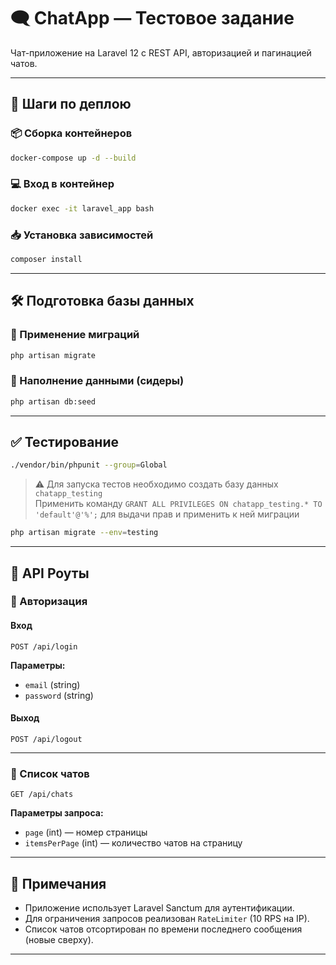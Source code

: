 # 🗨️ ChatApp — Тестовое задание

Чат-приложение на Laravel 12 с REST API, авторизацией и пагинацией чатов.

---

## 🚀 Шаги по деплою

### 📦 Сборка контейнеров

```bash
docker-compose up -d --build
```

### 💻 Вход в контейнер

```bash
docker exec -it laravel_app bash
```

### 📥 Установка зависимостей

```bash
composer install
```

---

## 🛠️ Подготовка базы данных

### 🔄 Применение миграций

```bash
php artisan migrate
```

### 🌱 Наполнение данными (сидеры)

```bash
php artisan db:seed
```

---

## ✅ Тестирование

```bash
./vendor/bin/phpunit --group=Global
```

> ⚠️ Для запуска тестов необходимо создать базу данных `chatapp_testing`  
> Применить команду `GRANT ALL PRIVILEGES ON chatapp_testing.* TO 'default'@'%';` для выдачи прав
> и применить к ней миграции


```bash
php artisan migrate --env=testing
```

---

## 📡 API Роуты

### 🔐 Авторизация

#### Вход
```http
POST /api/login
```
**Параметры:**
- `email` (string)
- `password` (string)

#### Выход
```http
POST /api/logout
```

---

### 💬 Список чатов

```http
GET /api/chats
```

**Параметры запроса:**
- `page` (int) — номер страницы
- `itemsPerPage` (int) — количество чатов на страницу

---

## 🧾 Примечания

- Приложение использует Laravel Sanctum для аутентификации.
- Для ограничения запросов реализован `RateLimiter` (10 RPS на IP).
- Список чатов отсортирован по времени последнего сообщения (новые сверху).

---


